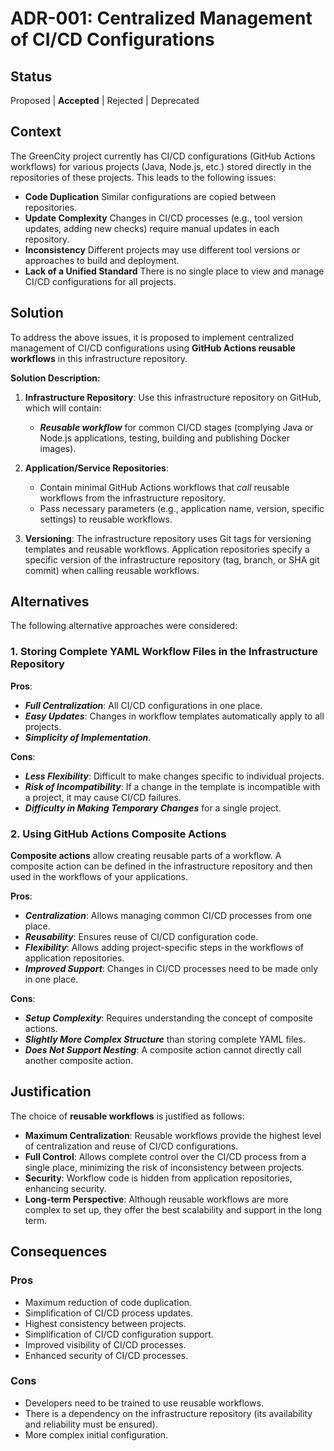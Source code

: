 # ADR-001: Centralized Management of CI/CD Configurations

## Status

Proposed | **Accepted** | Rejected | Deprecated

## Context

The GreenCity project currently has CI/CD configurations (GitHub Actions workflows) for various projects (Java, Node.js, etc.) stored directly in the repositories of these projects.
This leads to the following issues:

- **Code Duplication**
  Similar configurations are copied between repositories.
- **Update Complexity**
  Changes in CI/CD processes (e.g., tool version updates, adding new checks) require manual updates in each repository.
- **Inconsistency**
  Different projects may use different tool versions or approaches to build and deployment.
- **Lack of a Unified Standard**
  There is no single place to view and manage CI/CD configurations for all projects.

## Solution

To address the above issues, it is proposed to implement centralized management of CI/CD configurations using **GitHub Actions reusable workflows** in this infrastructure repository.

**Solution Description:**

1. **Infrastructure Repository**:
   Use this infrastructure repository on GitHub, which will contain:
   - ***Reusable workflow*** for common CI/CD stages (complying Java or Node.js applications, testing, building and publishing Docker images).

2. **Application/Service Repositories**:
   - Contain minimal GitHub Actions workflows that *call* reusable workflows from the infrastructure repository.
   - Pass necessary parameters (e.g., application name, version, specific settings) to reusable workflows.

3. **Versioning**:
   The infrastructure repository uses Git tags for versioning templates and reusable workflows.
   Application repositories specify a specific version of the infrastructure repository (tag, branch, or SHA git commit) when calling reusable workflows.

## Alternatives

The following alternative approaches were considered:

### 1. Storing Complete YAML Workflow Files in the Infrastructure Repository

**Pros**:

- ***Full Centralization***:
  All CI/CD configurations in one place.
- ***Easy Updates***:
  Changes in workflow templates automatically apply to all projects.
- ***Simplicity of Implementation***.

**Cons**:

- ***Less Flexibility***:
  Difficult to make changes specific to individual projects.
- ***Risk of Incompatibility***:
  If a change in the template is incompatible with a project, it may cause CI/CD failures.
- ***Difficulty in Making Temporary Changes*** for a single project.

### 2. Using GitHub Actions Composite Actions

**Composite actions** allow creating reusable parts of a workflow.
A composite action can be defined in the infrastructure repository and then used in the workflows of your applications.

**Pros**:

- ***Centralization***:
  Allows managing common CI/CD processes from one place.
- ***Reusability***:
  Ensures reuse of CI/CD configuration code.
- ***Flexibility***:
  Allows adding project-specific steps in the workflows of application repositories.
- ***Improved Support***:
  Changes in CI/CD processes need to be made only in one place.

**Cons**:

- ***Setup Complexity***:
  Requires understanding the concept of composite actions.
- ***Slightly More Complex Structure*** than storing complete YAML files.
- ***Does Not Support Nesting***:
  A composite action cannot directly call another composite action.

## Justification

The choice of **reusable workflows** is justified as follows:

- **Maximum Centralization**:
  Reusable workflows provide the highest level of centralization and reuse of CI/CD configurations.
- **Full Control**:
  Allows complete control over the CI/CD process from a single place, minimizing the risk of inconsistency between projects.
- **Security**:
  Workflow code is hidden from application repositories, enhancing security.
- **Long-term Perspective**:
  Although reusable workflows are more complex to set up, they offer the best scalability and support in the long term.

## Consequences

### Pros

- Maximum reduction of code duplication.
- Simplification of CI/CD process updates.
- Highest consistency between projects.
- Simplification of CI/CD configuration support.
- Improved visibility of CI/CD processes.
- Enhanced security of CI/CD processes.

### Cons

- Developers need to be trained to use reusable workflows.
- There is a dependency on the infrastructure repository (its availability and reliability must be ensured).
- More complex initial configuration.
